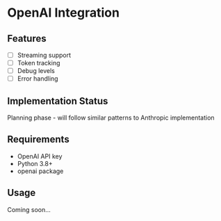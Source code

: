 # OpenAI Integration

## Features
- [ ] Streaming support
- [ ] Token tracking
- [ ] Debug levels
- [ ] Error handling

## Implementation Status
Planning phase - will follow similar patterns to Anthropic implementation

## Requirements
- OpenAI API key
- Python 3.8+
- openai package

## Usage
Coming soon... 